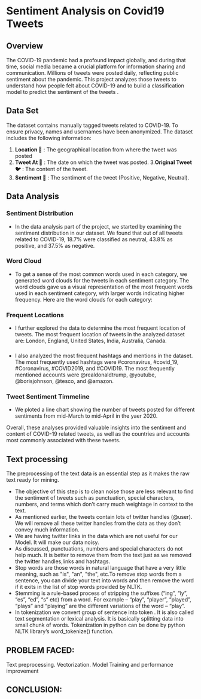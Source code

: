 # Sentiment Analysis on Covid19 Tweets

## Overview
The COVID-19 pandemic had a profound impact globally, and during that time, social media became a crucial platform for information sharing and communication. Millions of tweets were posted daily, reflecting public sentiment about the pandemic. 
This project analyzes those tweets to understand how people felt about COVID-19 and to build a classification model to predict the sentiment of the tweets .

## Data Set
The dataset contains manually tagged tweets related to COVID-19. To ensure privacy, names and usernames have been anonymized. The dataset includes the following information:
1. **Location 📍** : The geographical location from where the tweet was posted
2. **Tweet At 📅** : The date on which the tweet was posted.
3.**Original Tweet 🐦** :  The content of the tweet.
4. **Sentiment 💬** : The sentiment of the tweet (Positive, Negative, Neutral).

## Data Analysis
### Sentiment Distribution
- In the data analysis part of the project, we started by examining the sentiment distribution in our dataset. We found that out of all tweets related to COVID-19, 18.7% were classified as neutral, 43.8% as positive, and 37.5% as negative.
### Word Cloud
- To get a sense of the most common words used in each category, we generated word clouds for the tweets in each sentiment category. The word clouds gave us a visual representation of the most frequent words used in each sentiment category, with larger words indicating higher frequency. Here are the word clouds for each category:
### Frequent Locations
- I further explored the data to determine the most frequent location of tweets. The most frequent location of tweets in the analyzed dataset are: London, England, United States, India, Australia, Canada.
### 
- I also analyzed the most frequent hashtags and mentions in the dataset. The most frequently used hashtags were #coronavirus, #covid_19, #Coronavirus, #COVID2019, and #COVID19. The most frequently mentioned accounts were @realdonaldtrump, @youtube, @borisjohnson, @tesco, and @amazon.
### Tweet Sentiment Timmeline
- We ploted a line chart showing the number of tweets posted for different sentiments from mid-March to mid-April in the yaer 2020.
  
Overall, these analyses provided valuable insights into the sentiment and content of COVID-19 related tweets, as well as the countries and accounts most commonly associated with these tweets.

## Text processing

The preprocessing of the text data is an essential step as it makes the raw text ready for mining.

*  The objective of this step is to clean noise those are less relevant to find 
the sentiment of tweets such as punctuation, special characters, numbers, and terms which don’t carry much weightage in context to the text.
*  As mentioned earlier, the tweets contain lots of twitter handles (@user). We will remove all these twitter handles from the data as they don’t convey much information.
* We are having twitter links in the data which are not useful for our Model. It will make our data noisy.
* As discussed, punctuations, numbers and special characters do not help much. It is better to remove them from the text just as we removed the twitter handles,links and hashtags.
* Stop words are those words in natural language that have a very little meaning, such as "is", "an", "the", etc.To remove stop words from a sentence, you can divide your text into words and then remove the word if it exits in the list of stop words provided by NLTK.
* Stemming is a rule-based process of stripping the suffixes (“ing”, “ly”, “es”, “ed”, “s” etc) from a word. For example – “play”, “player”, “played”, “plays” and “playing” are the different variations of the word – “play”.
* In tokenization we convert group of sentence into token . It is also called text segmentation or lexical analysis. It is basically splitting data into small chunk of words. Tokenization in python can be done by python NLTK library’s word_tokenize() function.

## PROBLEM FACED:
Text preprocessing.
Vectorization.
Model Training and performance improvement

## CONCLUSION:


